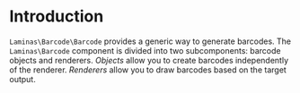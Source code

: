# Introduction

`Laminas\Barcode\Barcode` provides a generic way to generate barcodes. The
`Laminas\Barcode` component is divided into two subcomponents: barcode objects and
renderers. *Objects* allow you to create barcodes independently of the renderer.
*Renderers* allow you to draw barcodes based on the target output.
